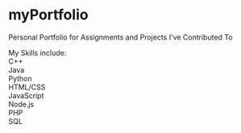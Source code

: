 # myPortfolio
Personal Portfolio for Assignments and Projects I've Contributed To

My Skills include:\
C++\
Java\
Python\
HTML/CSS\
JavaScript\
Node.js\
PHP\
SQL